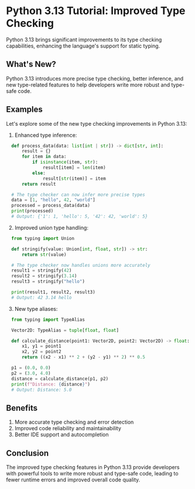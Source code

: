 # Python 3.13 Tutorial: Improved Type Checking

Python 3.13 brings significant improvements to its type checking capabilities, enhancing the language's support for static typing.

## What's New?

Python 3.13 introduces more precise type checking, better inference, and new type-related features to help developers write more robust and type-safe code.

## Examples

Let's explore some of the new type checking improvements in Python 3.13:

1. Enhanced type inference:

```python
  def process_data(data: list[int | str]) -> dict[str, int]:
      result = {}
      for item in data:
          if isinstance(item, str):
              result[item] = len(item)
          else:
              result[str(item)] = item
      return result

  # The type checker can now infer more precise types
  data = [1, "hello", 42, "world"]
  processed = process_data(data)
  print(processed)
  # Output: {'1': 1, 'hello': 5, '42': 42, 'world': 5}
```

2. Improved union type handling:

```python
  from typing import Union

  def stringify(value: Union[int, float, str]) -> str:
      return str(value)

  # The type checker now handles unions more accurately
  result1 = stringify(42)
  result2 = stringify(3.14)
  result3 = stringify("hello")

  print(result1, result2, result3)
  # Output: 42 3.14 hello
```

3. New type aliases:

```python
  from typing import TypeAlias

  Vector2D: TypeAlias = tuple[float, float]

  def calculate_distance(point1: Vector2D, point2: Vector2D) -> float:
      x1, y1 = point1
      x2, y2 = point2
      return ((x2 - x1) ** 2 + (y2 - y1) ** 2) ** 0.5

  p1 = (0.0, 0.0)
  p2 = (3.0, 4.0)
  distance = calculate_distance(p1, p2)
  print(f"Distance: {distance}")
  # Output: Distance: 5.0
```

## Benefits

1. More accurate type checking and error detection
2. Improved code reliability and maintainability
3. Better IDE support and autocompletion

## Conclusion

The improved type checking features in Python 3.13 provide developers with powerful tools to write more robust and type-safe code, leading to fewer runtime errors and improved overall code quality.